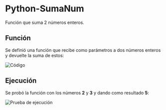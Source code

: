# Python-SumaNum
Función que suma 2 números enteros.

## Función
Se definió una función que recibe como parámetros a dos números enteros y devuelte la suma de estos:

![Código](https://user-images.githubusercontent.com/98199117/161407798-11ef45e8-c8f5-43ea-abb3-3f42ec182dec.png)

## Ejecución
Se probó la función con los números **2** y **3** y dando como resultado **5**:

![Prueba de ejecución](https://user-images.githubusercontent.com/98199117/161407803-299328c8-8259-462a-8ffe-0a7dee47b0f4.png)
